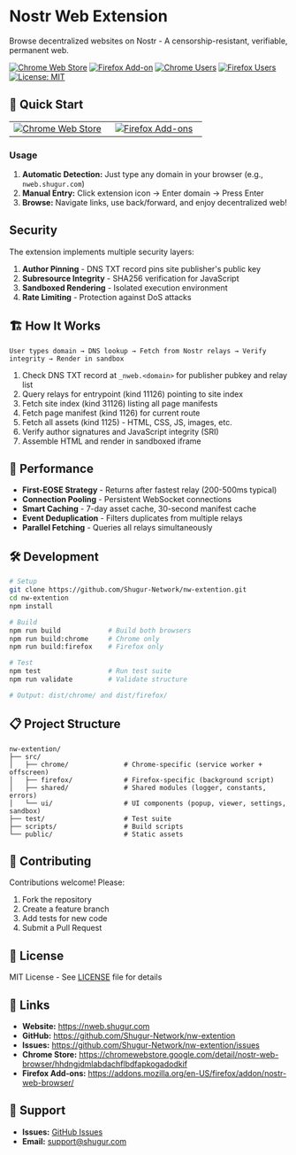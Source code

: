 # Nostr Web Extension

Browse decentralized websites on Nostr - A censorship-resistant, verifiable, permanent web.

[![Chrome Web Store](https://img.shields.io/chrome-web-store/v/hhdngjdmlabdachflbdfapkogadodkif?label=Chrome&logo=googlechrome&logoColor=white&color=4285F4)](https://chromewebstore.google.com/detail/nostr-web-browser/hhdngjdmlabdachflbdfapkogadodkif)
[![Firefox Add-on](https://img.shields.io/amo/v/nostr-web-browser?label=Firefox&logo=firefox&logoColor=white&color=FF7139)](https://addons.mozilla.org/en-US/firefox/addon/nostr-web-browser/)
[![Chrome Users](https://img.shields.io/chrome-web-store/users/hhdngjdmlabdachflbdfapkogadodkif?label=Chrome%20Users&logo=googlechrome&logoColor=white)](https://chromewebstore.google.com/detail/nostr-web-browser/hhdngjdmlabdachflbdfapkogadodkif)
[![Firefox Users](https://img.shields.io/amo/users/nostr-web-browser?label=Firefox%20Users&logo=firefox&logoColor=white)](https://addons.mozilla.org/en-US/firefox/addon/nostr-web-browser/)
[![License: MIT](https://img.shields.io/badge/License-MIT-yellow.svg)](LICENSE)

## 🚀 Quick Start

<table>
  <tr>
    <td align="center" width="50%">
      <a href="https://chromewebstore.google.com/detail/nostr-web-browser/hhdngjdmlabdachflbdfapkogadodkif">
        <img src="https://img.shields.io/badge/Chrome-4285F4?style=for-the-badge&logo=google-chrome&logoColor=white" alt="Chrome Web Store" />
      </a>
    </td>
    <td align="center" width="50%">
      <a href="https://addons.mozilla.org/en-US/firefox/addon/nostr-web-browser/">
        <img src="https://img.shields.io/badge/Firefox-FF7139?style=for-the-badge&logo=google-chrome&logoColor=white" alt="Firefox Add-ons" />
      </a>
    </td>
  </tr>
</table>

### Usage

1. **Automatic Detection:** Just type any domain in your browser (e.g., `nweb.shugur.com`)
2. **Manual Entry:** Click extension icon → Enter domain → Press Enter
3. **Browse:** Navigate links, use back/forward, and enjoy decentralized web!

## Security

The extension implements multiple security layers:

1. **Author Pinning** - DNS TXT record pins site publisher's public key
2. **Subresource Integrity** - SHA256 verification for JavaScript
3. **Sandboxed Rendering** - Isolated execution environment
4. **Rate Limiting** - Protection against DoS attacks

## 🏗️ How It Works

```
User types domain → DNS lookup → Fetch from Nostr relays → Verify integrity → Render in sandbox
```

1. Check DNS TXT record at `_nweb.<domain>` for publisher pubkey and relay list
2. Query relays for entrypoint (kind 11126) pointing to site index
3. Fetch site index (kind 31126) listing all page manifests
4. Fetch page manifest (kind 1126) for current route
5. Fetch all assets (kind 1125) - HTML, CSS, JS, images, etc.
6. Verify author signatures and JavaScript integrity (SRI)
7. Assemble HTML and render in sandboxed iframe

## 🚀 Performance

- **First-EOSE Strategy** - Returns after fastest relay (200-500ms typical)
- **Connection Pooling** - Persistent WebSocket connections
- **Smart Caching** - 7-day asset cache, 30-second manifest cache
- **Event Deduplication** - Filters duplicates from multiple relays
- **Parallel Fetching** - Queries all relays simultaneously

## 🛠️ Development

```bash
# Setup
git clone https://github.com/Shugur-Network/nw-extention.git
cd nw-extention
npm install

# Build
npm run build            # Build both browsers
npm run build:chrome     # Chrome only
npm run build:firefox    # Firefox only

# Test
npm test                 # Run test suite
npm run validate         # Validate structure

# Output: dist/chrome/ and dist/firefox/
```

## 📋 Project Structure

```
nw-extention/
├── src/
│   ├── chrome/              # Chrome-specific (service worker + offscreen)
│   ├── firefox/             # Firefox-specific (background script)
│   ├── shared/              # Shared modules (logger, constants, errors)
│   └── ui/                  # UI components (popup, viewer, settings, sandbox)
├── test/                    # Test suite
├── scripts/                 # Build scripts
└── public/                  # Static assets
```

## 🤝 Contributing

Contributions welcome! Please:

1. Fork the repository
2. Create a feature branch
3. Add tests for new code
4. Submit a Pull Request

## 📄 License

MIT License - See [LICENSE](LICENSE) file for details

## 🔗 Links

- **Website:** https://nweb.shugur.com
- **GitHub:** https://github.com/Shugur-Network/nw-extention
- **Issues:** https://github.com/Shugur-Network/nw-extention/issues
- **Chrome Store:** https://chromewebstore.google.com/detail/nostr-web-browser/hhdngjdmlabdachflbdfapkogadodkif
- **Firefox Add-ons:** https://addons.mozilla.org/en-US/firefox/addon/nostr-web-browser/

## 💬 Support

- **Issues:** [GitHub Issues](https://github.com/Shugur-Network/nw-extention/issues)
- **Email:** support@shugur.com
